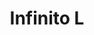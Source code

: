 ---
title: Infinito L
date: 
draft: false

# descripcion
description : Aros pasantes en plata 925. Precio por par. Aros de mayor grosor que los otros modelos de infinito.

materials: Plata 925

color: 

dimensions: Largo total 1.5cm

code: 01-20-0908

type: "Aros"

categories: []

price: $6.110,00

price_eftvo: $5.190,00

# Images
# first image will be shown in the product page
images:
  # - image: "images/path_to_image"
  # La ubicacion de las imagenes es imagenes/Aros/Aros.Solo Plata/01-20-0908-infinito-l
  - image: "./images/aros/solo_plata/01-20-0908-infinito-l_a.jpg"
  - image: "./images/aros/solo_plata/01-20-0908-infinito-l_b.jpg"
---
